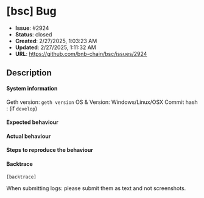 # [bsc] Bug

- **Issue**: #2924
- **Status**: closed
- **Created**: 2/27/2025, 1:03:23 AM
- **Updated**: 2/27/2025, 1:11:32 AM
- **URL**: https://github.com/bnb-chain/bsc/issues/2924

## Description

#### System information

Geth version: `geth version`
OS & Version: Windows/Linux/OSX
Commit hash : (if `develop`)

#### Expected behaviour


#### Actual behaviour


#### Steps to reproduce the behaviour


#### Backtrace

````
[backtrace]
````

When submitting logs: please submit them as text and not screenshots.

